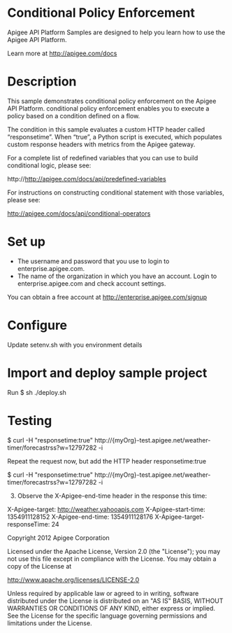 # Conditional Policy EnforcementApigee API Platform Samples are designed to help you learn how to usethe Apigee API Platform.Learn more at http://apigee.com/docs# DescriptionThis sample demonstrates conditional policy enforcement on the Apigee API Platform. conditional policy enforcement enables you to execute a policy based on a condition defined on a flow.The condition in this sample evaluates a custom HTTP header called “responsetime”. When “true”, a Python script is executed, which populates custom response headers with metrics from the Apigee gateway. For a complete list of redefined variables that you can use to build conditional logic, please see:http://http://apigee.com/docs/api/predefined-variablesFor instructions on constructing conditional statement with those variables, please see:http://apigee.com/docs/api/conditional-operators# Set up* The username and password that you use to login to enterprise.apigee.com.* The name of the organization in which you have an account. Login to   enterprise.apigee.com and check account settings.You can obtain a free account at http://enterprise.apigee.com/signup# Configure Update setenv.sh with you environment details# Import and deploy sample projectRun$ sh ./deploy.sh# Testing$ curl -H "responsetime:true" http://{myOrg}-test.apigee.net/weather-timer/forecastrss?w=12797282 -iRepeat the request now, but add the HTTP header responsetime:true$ curl -H "responsetime:true" http://{myOrg}-test.apigee.net/weather-timer/forecastrss?w=12797282 -i3. Observe the X-Apigee-end-time header in the response this time:X-Apigee-target: http://weather.yahooapis.comX-Apigee-start-time: 1354911128152X-Apigee-end-time: 1354911128176X-Apigee-target-responseTime: 24Copyright 2012 Apigee CorporationLicensed under the Apache License, Version 2.0 (the "License"); you may not usethis file except in compliance with the License. You may obtain a copyof the License athttp://www.apache.org/licenses/LICENSE-2.0Unless required by applicable law or agreed to in writing, softwaredistributed under the License is distributed on an "AS IS" BASIS,WITHOUT WARRANTIES OR CONDITIONS OF ANY KIND, either express or implied.See the License for the specific language governing permissions andlimitations under the License.